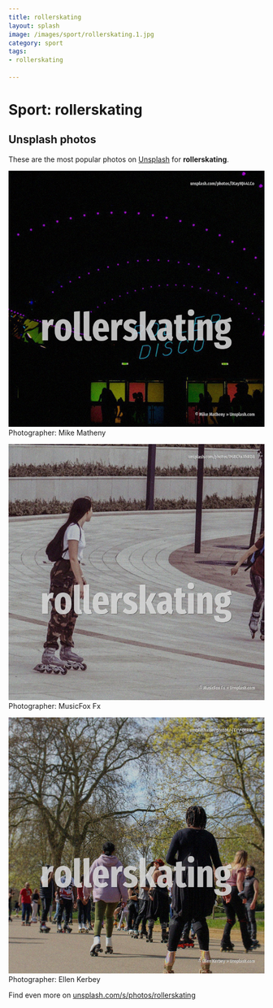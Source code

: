 ```yaml
---
title: rollerskating
layout: splash
image: /images/sport/rollerskating.1.jpg
category: sport
tags:
- rollerskating

---
```

# Sport: rollerskating



 
## Unsplash photos
These are the most popular photos on [Unsplash](https://unsplash.com) for **rollerskating**.
 
![rollerskating](/images/sport/rollerskating.1.jpg)
Photographer:  Mike Matheny
 
![rollerskating](/images/sport/rollerskating.2.jpg)
Photographer:  MusicFox Fx
 
![rollerskating](/images/sport/rollerskating.3.jpg)
Photographer:  Ellen Kerbey
 
Find even more on [unsplash.com/s/photos/rollerskating](https://unsplash.com/s/photos/rollerskating)
 
